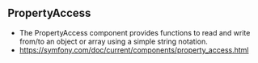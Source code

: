 ## PropertyAccess
- The PropertyAccess component provides functions to read and write from/to an object or array using a simple string notation.
- https://symfony.com/doc/current/components/property_access.html